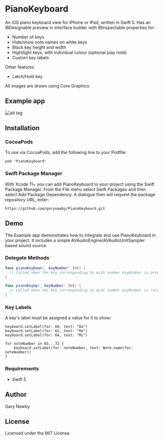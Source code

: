 PianoKeyboard
============
An iOS piano keyboard view for iPhone or iPad, written in Swift 5. 
Has an IBDesignable preview in interface builder with IBInspectable properties for:
- Number of keys
- Hide/show note names on white keys
- Black key height and width
- Hightlight keys, with individual colour (optional play note)
- Custom key labels

Other features
- Latch/Hold key

All images are drawn using Core Graphics.

## Example app

![alt tag](https://github.com/garynewby/PianoKeyboard/raw/master/screen.png)


## Installation

### CocoaPods
To use via CocoaPods, add the following line to your Podfile:

```
pod 'PianoKeyboard'
```

### Swift Package Manager
With Xcode 11+ you can add PianoKeyboard to your project using the Swift Package Manager. From the File menu select Swift Packages and then select Add Package Dependency. A dialogue then will request the package repository URL, enter:
```
https://github.com/garynewby/PianoKeyboard.git
```

## Demo

The Example app demonstrates how to integrate and use PianoKeyboard in your project. It includes a simple AVAudioEngine/AVAudioUnitSampler based sound source.


### Delegate Methods

```swift
func pianoKeyDown(_ keyNumber: Int) {
  // Called when the key corresponding to midi number keyNumber is pressed
}

func pianoKeyUp(_ keyNumber: Int) {
  // Called when the key corresponding to midi number keyNumber is released
}
```

### Key Labels

A key's label must be assigned a value for it to show:
```
keyboard.setLabel(for: 60, text: "Do")
keyboard.setLabel(for: 62, text: "Re")
keyboard.setLabel(for: 64, text: "Mi")

for noteNumber in 65...72 {
    keyboard.setLabel(for: noteNumber, text: Note.name(for: noteNumber))
}
```

### Requirements

- Swift 5

## Author

Gary Newby

## License

Licensed under the MIT License.

